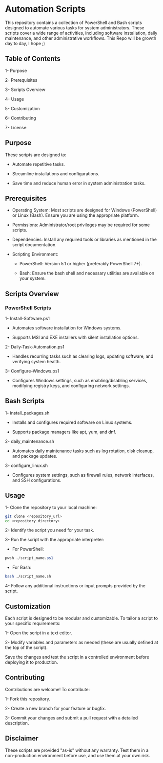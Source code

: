 # Automation Scripts

This repository contains a collection of PowerShell and Bash scripts designed to automate various tasks for system administrators. These scripts cover a wide range of activities, including software installation, daily maintenance, and other administrative workflows.
This Repo will be growth day to day, I hope ;)

## Table of Contents

1- Purpose

2- Prerequisites

3- Scripts Overview

4- Usage

5- Customization

6- Contributing

7- License

## Purpose

These scripts are designed to:

- Automate repetitive tasks.

- Streamline installations and configurations.

- Save time and reduce human error in system administration tasks.

## Prerequisites

- Operating System: Most scripts are designed for Windows (PowerShell) or Linux (Bash). Ensure you are using the appropriate platform.

- Permissions: Administrator/root privileges may be required for some scripts.

- Dependencies: Install any required tools or libraries as mentioned in the script documentation.

- Scripting Environment:

  - PowerShell: Version 5.1 or higher (preferably PowerShell 7+).

  - Bash: Ensure the bash shell and necessary utilities are available on your system.

## Scripts Overview

### PowerShell Scripts

1- Install-Software.ps1

  - Automates software installation for Windows systems.

  - Supports MSI and EXE installers with silent installation options.

2- Daily-Task-Automation.ps1

  - Handles recurring tasks such as clearing logs, updating software, and verifying system health.

3- Configure-Windows.ps1

  - Configures Windows settings, such as enabling/disabling services, modifying registry keys, and configuring network settings.

## Bash Scripts

1- install_packages.sh

  - Installs and configures required software on Linux systems.

  - Supports package managers like apt, yum, and dnf.

2- daily_maintenance.sh

  - Automates daily maintenance tasks such as log rotation, disk cleanup, and package updates.

3- configure_linux.sh

  - Configures system settings, such as firewall rules, network interfaces, and SSH configurations.

## Usage

1- Clone the repository to your local machine:
```bash
git clone <repository_url>
cd <repository_directory>
```

2- Identify the script you need for your task.

3- Run the script with the appropriate interpreter:

- For PowerShell:
```ps1
pwsh ./script_name.ps1
```
- For Bash:
```bash
bash ./script_name.sh
```
4- Follow any additional instructions or input prompts provided by the script.

## Customization

Each script is designed to be modular and customizable. To tailor a script to your specific requirements:

1- Open the script in a text editor.

2- Modify variables and parameters as needed (these are usually defined at the top of the script).

Save the changes and test the script in a controlled environment before deploying it to production.

## Contributing

Contributions are welcome! To contribute:

1- Fork this repository.

2- Create a new branch for your feature or bugfix.

3- Commit your changes and submit a pull request with a detailed description.


## Disclaimer

These scripts are provided "as-is" without any warranty. Test them in a non-production environment before use, and use them at your own risk.
